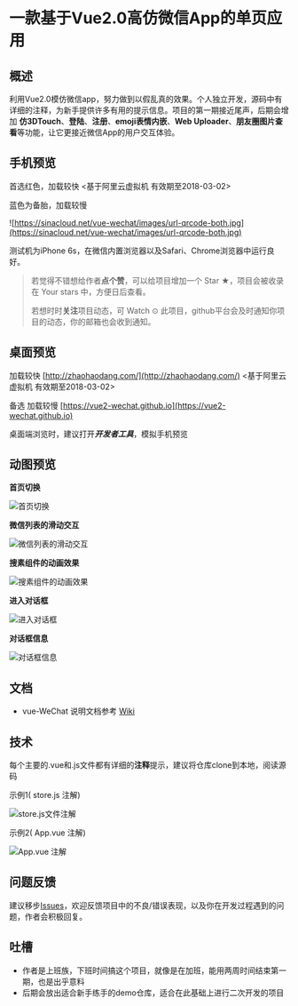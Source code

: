 # 一款基于Vue2.0高仿微信App的单页应用
## 概述

利用Vue2.0模仿微信app，努力做到以假乱真的效果。个人独立开发，源码中有详细的注释，为新手提供许多有用的提示信息。项目的第一期接近尾声，后期会增加 **仿3DTouch**、**登陆**、**注册**、**emoji表情内嵌**、**Web Uploader**、**朋友圈图片查看**等功能，让它更接近微信App的用户交互体验。



## 手机预览
首选红色，加载较快 <基于阿里云虚拟机 有效期至2018-03-02>

蓝色为备胎，加载较慢

![https://sinacloud.net/vue-wechat/images/url-qrcode-both.jpg](https://sinacloud.net/vue-wechat/images/url-qrcode-both.jpg)

测试机为iPhone 6s，在微信内置浏览器以及Safari、Chrome浏览器中运行良好。



> 若觉得不错想给作者**点个赞**，可以给项目增加一个 Star ★，项目会被收录在 Your stars 中，方便日后查看。
>
> 若想时时**关注**项目动态，可 Watch ⊙ 此项目，github平台会及时通知你项目的动态，你的邮箱也会收到通知。



## 桌面预览

加载较快  [http://zhaohaodang.com/](http://zhaohaodang.com/) <基于阿里云虚拟机 有效期至2018-03-02>

备选 加载较慢 [https://vue2-wechat.github.io](https://vue2-wechat.github.io)

桌面端浏览时，建议打开***开发者工具***，模拟手机预览




## 动图预览

**首页切换**

![首页切换](./src/assets/images/gif/tab-switch.gif)

**微信列表的滑动交互**

![微信列表的滑动交互](./src/assets/images/gif/msg-operate.gif)

**搜素组件的动画效果**

![搜素组件的动画效果](./src/assets/images/gif/search-active.gif)

**进入对话框**

![进入对话框](./src/assets/images/gif/enter-dialogue.gif)

**对话框信息**

![对话框信息](./src/assets/images/gif/dialogue-operate.gif)



## 文档

* vue-WeChat 说明文档参考 [Wiki](https://github.com/zhaohaodang/vue-WeChat/wiki)




## 技术

每个主要的.vue和.js文件都有详细的**注释**提示，建议将仓库clone到本地，阅读源码

示例1( store.js 注解)

![store.js文件注解](https://sinacloud.net/vue-wechat/images/screenshot/code-screenshot01.jpg)

示例2( App.vue 注解)

![App.vue 注解](https://sinacloud.net/vue-wechat/images/screenshot/code-screenshot02.jpg)



## 问题反馈

建议移步[Issues](https://github.com/zhaohaodang/vue-WeChat/issues)，欢迎反馈项目中的不良/错误表现，以及你在开发过程遇到的问题，作者会积极回复。



## 吐槽

* 作者是上班族，下班时间搞这个项目，就像是在加班，能用两周时间结束第一期，也是出乎意料
* 后期会放出适合新手练手的demo仓库，适合在此基础上进行二次开发的项目
